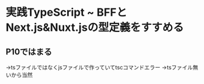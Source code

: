 # 実践TypeScript ~	BFFとNext.js&Nuxt.jsの型定義をすすめる

## P10ではまる
→tsファイルではなくjsファイルで作っていてtscコマンドエラー
→tsファイル無いから当然